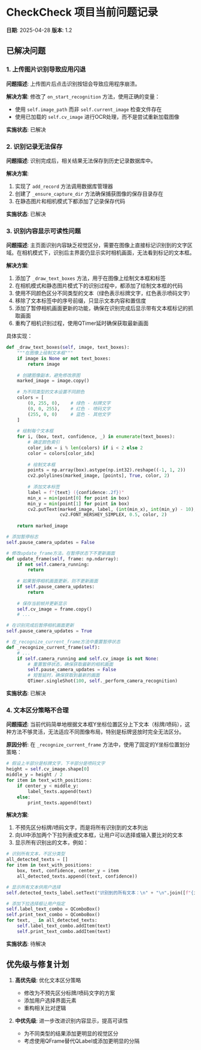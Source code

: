 # CheckCheck 项目当前问题记录

**日期**: 2025-04-28
**版本**: 1.2

## 已解决问题

### 1. 上传图片识别导致应用闪退 

**问题描述**: 
上传图片后点击识别按钮会导致应用程序崩溃。

**解决方案**:
修改了 `on_start_recognition` 方法，使用正确的变量：
- 使用 `self.image_path` 而非 `self.current_image` 检查文件存在
- 使用已加载的 `self.cv_image` 进行OCR处理，而不是尝试重新加载图像

**实施状态**: 已解决

### 2. 识别记录无法保存 

**问题描述**:
识别完成后，相关结果无法保存到历史记录数据库中。

**解决方案**:
1. 实现了 `add_record` 方法调用数据库管理器
2. 创建了 `_ensure_capture_dir` 方法确保捕获图像的保存目录存在
3. 在静态图片和相机模式下都添加了记录保存代码

**实施状态**: 已解决

### 3. 识别内容显示可读性问题 

**问题描述**:
主页面识别内容缺乏视觉区分，需要在图像上直接标记识别到的文字区域。在相机模式下，识别后主界面仍显示实时相机画面，无法看到标记的文本框。

**解决方案**:
1. 添加了 `_draw_text_boxes` 方法，用于在图像上绘制文本框和标签
2. 在相机模式和静态图片模式下的识别过程中，都添加了绘制文本框的代码
3. 使用不同颜色区分不同类型的文本（绿色表示标牌文字，红色表示喷码文字）
4. 移除了文本标签中的序号前缀，只显示文本内容和置信度
5. 添加了暂停相机画面更新的功能，确保在识别完成后显示带有文本框标记的抓取画面
6. 重构了相机识别过程，使用QTimer延时确保获取最新画面

具体实现：
```python
def _draw_text_boxes(self, image, text_boxes):
    """在图像上绘制文本框"""
    if image is None or not text_boxes:
        return image
        
    # 创建图像副本，避免修改原图
    marked_image = image.copy()
    
    # 为不同类型的文本设置不同颜色
    colors = [
        (0, 255, 0),    # 绿色 - 标牌文字
        (0, 0, 255),    # 红色 - 喷码文字
        (255, 0, 0)     # 蓝色 - 其他文字
    ]
    
    # 绘制每个文本框
    for i, (box, text, confidence, _) in enumerate(text_boxes):
        # 确定颜色索引
        color_idx = i % len(colors) if i < 2 else 2
        color = colors[color_idx]
        
        # 绘制文本框
        points = np.array(box).astype(np.int32).reshape((-1, 1, 2))
        cv2.polylines(marked_image, [points], True, color, 2)
        
        # 添加文本标签
        label = f"{text} ({confidence:.2f})"
        min_x = min(point[0] for point in box)
        min_y = min(point[1] for point in box)
        cv2.putText(marked_image, label, (int(min_x), int(min_y) - 10),
                    cv2.FONT_HERSHEY_SIMPLEX, 0.5, color, 2)
    
    return marked_image

# 添加暂停标志
self.pause_camera_updates = False

# 修改update_frame方法，在暂停状态下不更新画面
def update_frame(self, frame: np.ndarray):
    if not self.camera_running:
        return
        
    # 如果暂停相机画面更新，则不更新画面
    if self.pause_camera_updates:
        return
        
    # 保存当前帧并更新显示
    self.cv_image = frame.copy()
    # ...

# 在识别完成后暂停相机画面更新
self.pause_camera_updates = True

# 在_recognize_current_frame方法中重置暂停状态
def _recognize_current_frame(self):
    # ...
    if self.camera_running and self.cv_image is not None:
        # 重置暂停状态，确保获取最新的相机画面
        self.pause_camera_updates = False
        # 短暂延时，确保获取到最新的画面
        QTimer.singleShot(100, self._perform_camera_recognition)
```

**实施状态**: 已解决

### 4. 文本区分策略不合理

**问题描述**: 
当前代码简单地根据文本框Y坐标位置区分上下文本（标牌/喷码），这种方法不够灵活，无法适应不同图像布局，特别是标牌竖放时完全无法区分。

**原因分析**:
在 `_recognize_current_frame` 方法中，使用了固定的Y坐标位置划分策略：
```python
# 假设上半部分是标牌文字，下半部分是喷码文字
height = self.cv_image.shape[0]
middle_y = height / 2
for item in text_with_positions:
    if center_y < middle_y:
        label_texts.append(text)
    else:
        print_texts.append(text)
```

**解决方案**:
1. 不预先区分标牌/喷码文字，而是将所有识别到的文本列出
2. 向UI中添加两个下拉列表或文本框，让用户可以选择或输入要比对的文本
3. 显示所有识别出的文本，例如：
```python
# 识别所有文本，不区分类型
all_detected_texts = []
for item in text_with_positions:
    box, text, confidence, center_y = item
    all_detected_texts.append((text, confidence))

# 显示所有文本供用户选择
self.detected_texts_label.setText("识别到的所有文本：\n" + "\n".join([f"{i+1}. {text} (置信度: {conf:.2f})" for i, (text, conf) in enumerate(all_detected_texts)]))

# 添加下拉选择框让用户指定
self.label_text_combo = QComboBox()
self.print_text_combo = QComboBox()
for text, _ in all_detected_texts:
    self.label_text_combo.addItem(text)
    self.print_text_combo.addItem(text)
```

**实施状态**: 待解决

## 优先级与修复计划

1. **高优先级**: 优化文本区分策略
   - 修改为不预先区分标牌/喷码文字的方案
   - 添加用户选择界面元素
   - 重构相关比对逻辑

2. **中优先级**: 进一步改进识别内容显示，提高可读性
   - 为不同类型的结果添加更明显的视觉区分
   - 考虑使用QFrame替代QLabel或添加更明显的分隔
